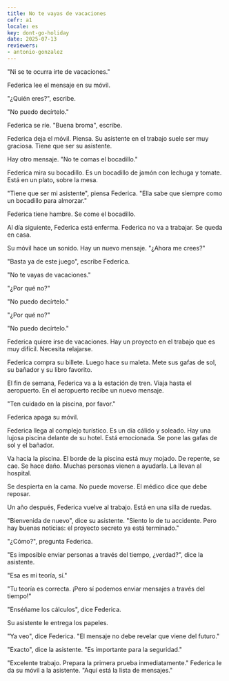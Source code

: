 ```yaml
---
title: No te vayas de vacaciones
cefr: a1
locale: es
key: dont-go-holiday
date: 2025-07-13
reviewers:
- antonio-gonzalez
---
```


"Ni se te ocurra irte de vacaciones."

Federica lee el mensaje en su móvil.

"¿Quién eres?", escribe.

"No puedo decírtelo."

Federica se ríe. "Buena broma", escribe.

Federica deja el móvil. Piensa. Su asistente en el trabajo suele ser muy graciosa. Tiene que ser su asistente.

Hay otro mensaje. "No te comas el bocadillo."

Federica mira su bocadillo. Es un bocadillo de jamón con lechuga y tomate. Está en un plato, sobre la mesa.

"Tiene que ser mi asistente", piensa Federica. "Ella sabe que siempre como un bocadillo para almorzar."

Federica tiene hambre. Se come el bocadillo.

Al día siguiente, Federica está enferma. Federica no va a trabajar. Se queda en casa.

Su móvil hace un sonido. Hay un nuevo mensaje. "¿Ahora me crees?"

"Basta ya de este juego", escribe Federica.

"No te vayas de vacaciones."

"¿Por qué no?"

"No puedo decírtelo."

"¿Por qué no?"

"No puedo decírtelo."

Federica quiere irse de vacaciones. Hay un proyecto en el trabajo que es muy difícil. Necesita relajarse.

Federica compra su billete. Luego hace su maleta. Mete sus gafas de sol, su bañador y su libro favorito.

El fin de semana, Federica va a la estación de tren. Viaja hasta el aeropuerto. En el aeropuerto recibe un nuevo mensaje.

"Ten cuidado en la piscina, por favor."

Federica apaga su móvil.

Federica llega al complejo turístico. Es un día cálido y soleado. Hay una lujosa piscina delante de su hotel. Está emocionada. Se pone las gafas de sol y el bañador.

Va hacia la piscina. El borde de la piscina está muy mojado. De repente, se cae. Se hace daño. Muchas personas vienen a ayudarla. La llevan al hospital.

Se despierta en la cama. No puede moverse. El médico dice que debe reposar.

Un año después, Federica vuelve al trabajo. Está en una silla de ruedas.

"Bienvenida de nuevo", dice su asistente. "Siento lo de tu accidente. Pero hay buenas noticias: el proyecto secreto ya está terminado."

"¿Cómo?", pregunta Federica.

"Es imposible enviar personas a través del tiempo, ¿verdad?", dice la asistente.

"Esa es mi teoría, sí."

"Tu teoría es correcta. ¡Pero sí podemos enviar mensajes a través del tiempo!"

"Enséñame los cálculos", dice Federica.

Su asistente le entrega los papeles.

"Ya veo", dice Federica. "El mensaje no debe revelar que viene del futuro."

"Exacto", dice la asistente. "Es importante para la seguridad."

"Excelente trabajo. Prepara la primera prueba inmediatamente." Federica le da su móvil a la asistente. "Aquí está la lista de mensajes."